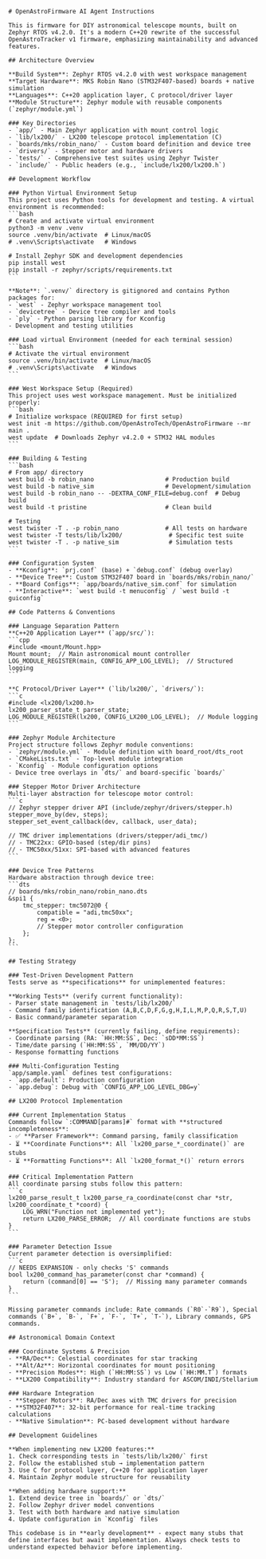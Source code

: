 ````instructions
# OpenAstroFirmware AI Agent Instructions

This is firmware for DIY astronomical telescope mounts, built on Zephyr RTOS v4.2.0. It's a modern C++20 rewrite of the successful OpenAstroTracker v1 firmware, emphasizing maintainability and advanced features.

## Architecture Overview

**Build System**: Zephyr RTOS v4.2.0 with west workspace management  
**Target Hardware**: MKS Robin Nano (STM32F407-based) boards + native simulation  
**Languages**: C++20 application layer, C protocol/driver layer  
**Module Structure**: Zephyr module with reusable components (`zephyr/module.yml`)

### Key Directories
- `app/` - Main Zephyr application with mount control logic
- `lib/lx200/` - LX200 telescope protocol implementation (C)
- `boards/mks/robin_nano/` - Custom board definition and device tree
- `drivers/` - Stepper motor and hardware drivers
- `tests/` - Comprehensive test suites using Zephyr Twister
- `include/` - Public headers (e.g., `include/lx200/lx200.h`)

## Development Workflow

### Python Virtual Environment Setup
This project uses Python tools for development and testing. A virtual environment is recommended:
```bash
# Create and activate virtual environment
python3 -m venv .venv
source .venv/bin/activate  # Linux/macOS
# .venv\Scripts\activate   # Windows

# Install Zephyr SDK and development dependencies
pip install west
pip install -r zephyr/scripts/requirements.txt
```

**Note**: `.venv/` directory is gitignored and contains Python packages for:
- `west` - Zephyr workspace management tool
- `devicetree` - Device tree compiler and tools
- `ply` - Python parsing library for Kconfig
- Development and testing utilities

### Load virtual Environment (needed for each terminal session)
```bash
# Activate the virtual environment
source .venv/bin/activate  # Linux/macOS
# .venv\Scripts\activate   # Windows
```

### West Workspace Setup (Required)
This project uses west workspace management. Must be initialized properly:
```bash
# Initialize workspace (REQUIRED for first setup)
west init -m https://github.com/OpenAstroTech/OpenAstroFirmware --mr main .
west update  # Downloads Zephyr v4.2.0 + STM32 HAL modules
```

### Building & Testing
```bash
# From app/ directory
west build -b robin_nano                    # Production build
west build -b native_sim                    # Development/simulation
west build -b robin_nano -- -DEXTRA_CONF_FILE=debug.conf  # Debug build
west build -t pristine                      # Clean build

# Testing
west twister -T . -p robin_nano             # All tests on hardware
west twister -T tests/lib/lx200/             # Specific test suite
west twister -T . -p native_sim              # Simulation tests
```

### Configuration System
- **Kconfig**: `prj.conf` (base) + `debug.conf` (debug overlay)
- **Device Tree**: Custom STM32F407 board in `boards/mks/robin_nano/`
- **Board Configs**: `app/boards/native_sim.conf` for simulation
- **Interactive**: `west build -t menuconfig` / `west build -t guiconfig`

## Code Patterns & Conventions

### Language Separation Pattern
**C++20 Application Layer** (`app/src/`):
```cpp
#include <mount/Mount.hpp>
Mount mount;  // Main astronomical mount controller
LOG_MODULE_REGISTER(main, CONFIG_APP_LOG_LEVEL);  // Structured logging
```

**C Protocol/Driver Layer** (`lib/lx200/`, `drivers/`):
```c
#include <lx200/lx200.h>
lx200_parser_state_t parser_state;
LOG_MODULE_REGISTER(lx200, CONFIG_LX200_LOG_LEVEL);  // Module logging
```

### Zephyr Module Architecture
Project structure follows Zephyr module conventions:
- `zephyr/module.yml` - Module definition with board_root/dts_root
- `CMakeLists.txt` - Top-level module integration
- `Kconfig` - Module configuration options
- Device tree overlays in `dts/` and board-specific `boards/`

### Stepper Motor Driver Architecture
Multi-layer abstraction for telescope motor control:
```c
// Zephyr stepper driver API (include/zephyr/drivers/stepper.h)
stepper_move_by(dev, steps);
stepper_set_event_callback(dev, callback, user_data);

// TMC driver implementations (drivers/stepper/adi_tmc/)
// - TMC22xx: GPIO-based (step/dir pins)
// - TMC50xx/51xx: SPI-based with advanced features
```

### Device Tree Patterns
Hardware abstraction through device tree:
```dts
// boards/mks/robin_nano/robin_nano.dts
&spi1 {
    tmc_stepper: tmc5072@0 {
        compatible = "adi,tmc50xx";
        reg = <0>;
        // Stepper motor controller configuration
    };
};
```

## Testing Strategy

### Test-Driven Development Pattern
Tests serve as **specifications** for unimplemented features:

**Working Tests** (verify current functionality):
- Parser state management in `tests/lib/lx200/`
- Command family identification (A,B,C,D,F,G,g,H,I,L,M,P,Q,R,S,T,U)
- Basic command/parameter separation

**Specification Tests** (currently failing, define requirements):
- Coordinate parsing (RA: `HH:MM:SS`, Dec: `sDD*MM:SS`)
- Time/date parsing (`HH:MM:SS`, `MM/DD/YY`)
- Response formatting functions

### Multi-Configuration Testing
`app/sample.yaml` defines test configurations:
- `app.default`: Production configuration
- `app.debug`: Debug with `CONFIG_APP_LOG_LEVEL_DBG=y`

## LX200 Protocol Implementation

### Current Implementation Status
Commands follow `:COMMAND[params]#` format with **structured incompleteness**:
- ✅ **Parser Framework**: Command parsing, family classification
- ⏳ **Coordinate Functions**: All `lx200_parse_*_coordinate()` are stubs
- ⏳ **Formatting Functions**: All `lx200_format_*()` return errors

### Critical Implementation Pattern
All coordinate parsing stubs follow this pattern:
```c
lx200_parse_result_t lx200_parse_ra_coordinate(const char *str, lx200_coordinate_t *coord) {
    LOG_WRN("Function not implemented yet");
    return LX200_PARSE_ERROR;  // All coordinate functions are stubs
}
```

### Parameter Detection Issue
Current parameter detection is oversimplified:
```c
// NEEDS EXPANSION - only checks 'S' commands
bool lx200_command_has_parameter(const char *command) {
    return (command[0] == 'S');  // Missing many parameter commands
}
```

Missing parameter commands include: Rate commands (`R0`-`R9`), Special commands (`B+`, `B-`, `F+`, `F-`, `T+`, `T-`), Library commands, GPS commands.

## Astronomical Domain Context

### Coordinate Systems & Precision
- **RA/Dec**: Celestial coordinates for star tracking
- **Alt/Az**: Horizontal coordinates for mount positioning
- **Precision Modes**: High (`HH:MM:SS`) vs Low (`HH:MM.T`) formats
- **LX200 Compatibility**: Industry standard for ASCOM/INDI/Stellarium

### Hardware Integration
- **Stepper Motors**: RA/Dec axes with TMC drivers for precision
- **STM32F407**: 32-bit performance for real-time tracking calculations
- **Native Simulation**: PC-based development without hardware

## Development Guidelines

**When implementing new LX200 features:**
1. Check corresponding tests in `tests/lib/lx200/` first
2. Follow the established stub → implementation pattern
3. Use C for protocol layer, C++20 for application layer
4. Maintain Zephyr module structure for reusability

**When adding hardware support:**
1. Extend device tree in `boards/` or `dts/`
2. Follow Zephyr driver model conventions
3. Test with both hardware and native simulation
4. Update configuration in `Kconfig` files

This codebase is in **early development** - expect many stubs that define interfaces but await implementation. Always check tests to understand expected behavior before implementing.

````

